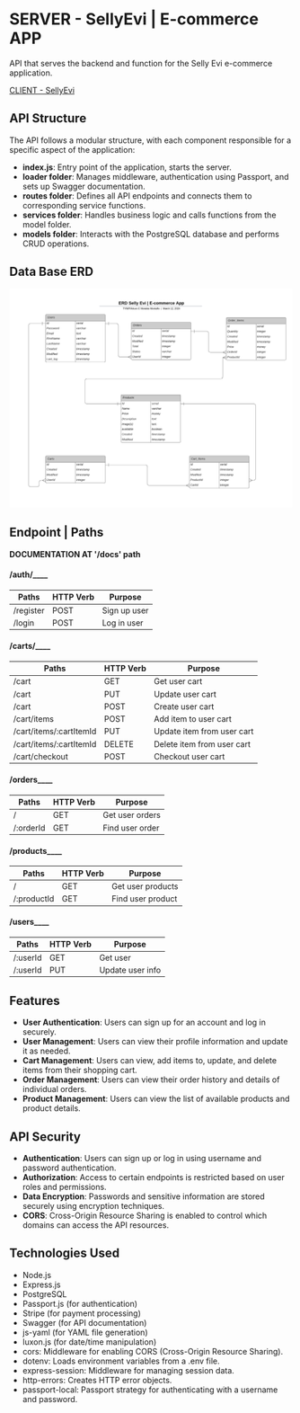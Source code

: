 # SERVER - SellyEvi | E-commerce APP
API that serves the backend and function for the Selly Evi e-commerce application.

[CLIENT - SellyEvi](../sellyEvi_CLIENT/README.md)

## API Structure

The API follows a modular structure, with each component responsible for a specific aspect of the application:

- **index.js**: Entry point of the application, starts the server.
- **loader folder**: Manages middleware, authentication using Passport, and sets up Swagger documentation.
- **routes folder**: Defines all API endpoints and connects them to corresponding service functions.
- **services folder**: Handles business logic and calls functions from the model folder.
- **models folder**: Interacts with the PostgreSQL database and performs CRUD operations.

## Data Base ERD
![DB ERD](./resources/ERD_SELLY_EVI.png)

## Endpoint | Paths

**DOCUMENTATION AT '/docs' path**

#### /auth/____
| Paths                 | HTTP Verb | Purpose                        |
|-----------------------|-----------|--------------------------------|
| /register             | POST       | Sign up user                   |
| /login                | POST       | Log in user                    |

#### /carts/____
| Paths                   | HTTP Verb | Purpose                        |
|-------------------------|-----------|--------------------------------|
| /cart                   | GET       | Get user cart                  |
| /cart                   | PUT       | Update user cart               |
| /cart                   | POST      | Create user cart               |
| /cart/items             | POST      | Add item to user cart          |
| /cart/items/:cartItemId | PUT       | Update item from user cart     |
| /cart/items/:cartItemId | DELETE    | Delete item from user cart     |
| /cart/checkout          | POST      | Checkout user cart             |

#### /orders____
| Paths                 | HTTP Verb | Purpose                        |
|-----------------------|-----------|--------------------------------|
| /                     | GET       | Get user orders                |
| /:orderId             | GET       | Find user order                |

#### /products____
| Paths                 | HTTP Verb | Purpose                        |
|-----------------------|-----------|--------------------------------|
| /                     | GET       | Get user products              |
| /:productId           | GET       | Find user product              |

#### /users____
| Paths                 | HTTP Verb | Purpose                        |
|-----------------------|-----------|--------------------------------|
| /:userId              | GET       | Get user                       |
| /:userId              | PUT       | Update user info               |

## Features

- **User Authentication**: Users can sign up for an account and log in securely.
- **User Management**: Users can view their profile information and update it as needed.
- **Cart Management**: Users can view, add items to, update, and delete items from their shopping cart.
- **Order Management**: Users can view their order history and details of individual orders.
- **Product Management**: Users can view the list of available products and product details.

## API Security

- **Authentication**: Users can sign up or log in using username and password authentication.
- **Authorization**: Access to certain endpoints is restricted based on user roles and permissions.
- **Data Encryption**: Passwords and sensitive information are stored securely using encryption techniques.
- **CORS**: Cross-Origin Resource Sharing is enabled to control which domains can access the API resources.

## Technologies Used
- Node.js
- Express.js
- PostgreSQL
- Passport.js (for authentication)
- Stripe (for payment processing)
- Swagger (for API documentation)
- js-yaml (for YAML file generation)
- luxon.js (for date/time manipulation)
- cors: Middleware for enabling CORS (Cross-Origin Resource Sharing).
- dotenv: Loads environment variables from a .env file.
- express-session: Middleware for managing session data.
- http-errors: Creates HTTP error objects.
- passport-local: Passport strategy for authenticating with a username and password.
